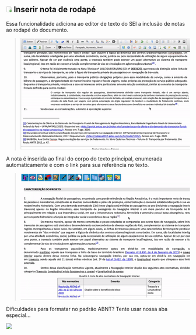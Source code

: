 ## ![SEI Pro Nota Rodapé](/img/icon-notarodape.png) Inserir nota de rodapé

Essa funcionalidade adiciona ao editor de texto do SEI a inclusão de notas ao rodapé do documento.

> ![Tela Nota Rodapé](../img/tela-notarodape.gif) 

A nota é inserida ao final do corpo do texto principal, enumerada automaticamente e com o link para sua referência no texto.

> ![Tela Nota Rodapé](../img/tela-notarodape2.gif) 

Dificuldades para formatar no padrão ABNT? Tente usar nossa aba especial...

<img src="https://github.com/pedrohsoaresadv/sei-pro/raw/master/img/tela-notarodape3.png" data-canonical-src="https://github.com/pedrohsoaresadv/sei-pro/raw/master/img/tela-notarodape3.png" width="550"/>
